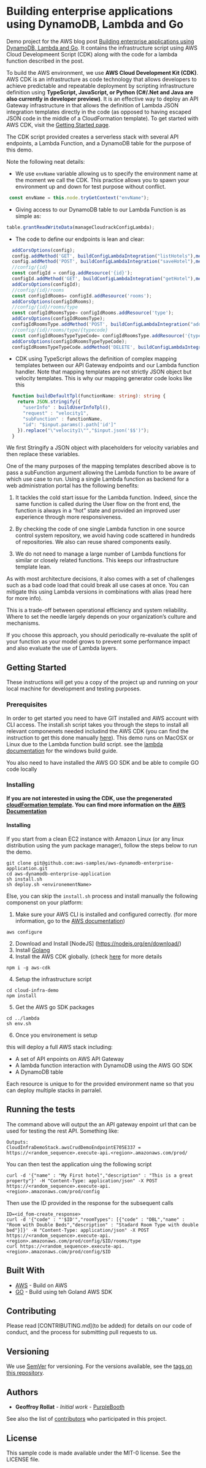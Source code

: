 # Building enterprise applications using DynamoDB, Lambda and Go

Demo project for the AWS blog post [Building enterprise applications using DynamoDB, Lambda and Go](https://aws.amazon.com/blogs/database/building-enterprise-applications-using-amazon-dynamodb-aws-lambda-and-golang/). It contains the infrastructure script using AWS Cloud Developmeent Script (CDK) along with the code for a lambda function described in the post.

To build the AWS environment, we use **AWS Cloud Development Kit (CDK)**. AWS CDK is an infrastructure as code technology that allows developers to achieve predictable and repeatable deployment by scripting infrastructure definition using **TypeScript, JavaScript, or Python (C#/.Net and Java are also currently in developer preview)**. It is an effective way to deploy an API Gateway infrastructure in that allows the definition of Lambda JSON integration templates directly in the code (as opposed to having escaped JSON code in the middle of a CloudFormation template). To get started with AWS CDK, visit the [Getting Started page](https://docs.aws.amazon.com/cdk/latest/guide/getting_started.html).

The CDK script provided creates a serverless stack with several API endpoints, a Lambda Function, and a DynamoDB table for the purpose of this demo. 

Note the following neat details:

-	We use `envName` variable allowing us to specify the environment name at the moment we call the CDK. This practice allows you to spawn your environment up and down for test purpose without conflict.
```typescript
 const envName = this.node.tryGetContext("envName");
```

-	Giving access to our DynamoDB table to our Lambda Function is as simple as:

```typescript
table.grantReadWriteData(manageCloudrackConfigLambda);
```

-	The code to define our endpoints is lean and clear:

```typescript
  addCorsOptions(config);
  config.addMethod('GET', buildConfigLambdaIntegration("listHotels"),methodOptions());
  config.addMethod('POST', buildConfigLambdaIntegration("saveHotel"),methodOptions());
  //config/{id}
  const configId = config.addResource('{id}');
  configId.addMethod('GET', buildConfigLambdaIntegration("getHotel"),methodOptions());
  addCorsOptions(configId);
  //config/{id}/rooms
  const configIdRooms= configId.addResource('rooms');
  addCorsOptions(configIdRooms);
  //config/{id}/rooms/type
  const configIdRoomsType= configIdRooms.addResource('type');
  addCorsOptions(configIdRoomsType);
  configIdRoomsType.addMethod('POST', buildConfigLambdaIntegration("addRoomType"),methodOptions());
  //config/{id}/rooms/type/{typecode}
  const configIdRoomsTypeTypeCode= configIdRoomsType.addResource('{typecode}');
  addCorsOptions(configIdRoomsTypeTypeCode);
  configIdRoomsTypeTypeCode.addMethod('DELETE', buildConfigLambdaIntegration("deleteRoomType",buildDeleteRoomTypeTpl("deleteRoomType")),methodOptions());
```

-	CDK using TypeScript allows the definition of complex mapping templates between our API Gateway endpoints and our Lambda function handler. Note that mapping templates are not strictly JSON object but velocity templates. This is why our mapping generator code looks like this

```typescript
  function buildDefaultTpl(functionName: string): string {
    return JSON.stringify({ 
      "userInfo" : buildUserInfoTpl(),
      "request" : "velocity1",
      "subFunction" : functionName,
      "id": "$input.params().path['id']"
    }).replace("\"velocity1\"","$input.json('$$')");
  }
```

We first Stringify a JSON object with placeholders for velocity variables and then replace these variables.

One of the many purposes of the mapping templates described above is to pass a subFunction argument allowing the Lambda function to be aware of which use case to run. Using a single Lambda function as backend for a web administration portal has the following benefits:

1.	It tackles the cold start issue for the Lambda function. Indeed, since the same function is called during the User flow on the front end, the function is always in a “hot” state and provided an improved user experience through more responsiveness.

2.	By checking the code of one single Lambda function in one source control system repository, we avoid having code scattered in hundreds of repositories. We also can reuse shared components easily.

3.	We do not need to manage a large number of Lambda functions for similar or closely related functions. This keeps our infrastructure template lean.

As with most architecture decisions, it also comes with a set of challenges such as a bad code load that could break all use cases at once.  You can mitigate this using Lambda versions in combinations with alias (read here for more info). 

This is a trade-off between operational efficiency and system reliability. Where to set the needle largely depends on your organization’s culture and mechanisms. 

If you choose this approach, you should periodically re-evaluate the split of your function as your model grows to prevent some performance impact and also evaluate the use of Lambda layers.


## Getting Started

These instructions will get you a copy of the project up and running on your local machine for development and testing purposes.

### Prerequisites

In order to get started you need to have GIT installed and AWS account with CLI access. The install.sh script takes you through the steps to install all relevant componenets needed includind the AWS CDK (you can find the instruction to get this done manually [here](https://docs.aws.amazon.com/cdk/latest/guide/getting_started.html)). This demo runs on MacOSX or Linux due to the Lambda function build script. see the [lambda documentation](https://docs.aws.amazon.com/lambda/latest/dg/lambda-go-how-to-create-deployment-package.html) for the windows build guide.

You also need to have installed the AWS GO SDK and be able to compile GO code locally

### Installing

**If you are not interested in using the CDK, use the pregenerated [cloudFormation template](./cloud-infra-demo/crud-demo-stack.json). You can find more information on the [AWS Documentation](https://aws.amazon.com/cloudformation/getting-started/)**

#### Installing

If you start from a clean EC2 instance with Amazon Linux (or any linux distribution using the yum package manager), follow the steps below to run the demo.

```shell
git clone git@github.com:aws-samples/aws-dynamodb-enterprise-application.git
cd aws-dynamodb-enterprise-application
sh install.sh
sh deploy.sh <environementName>
```

Else, you can skip the `install.sh` process and install manually the following componenst on your platform:
1. Make sure your AWS CLI is installed and configured correctly. (for more information, go to the [AWS documentation](https://docs.aws.amazon.com/cli/latest/userguide/cli-chap-install.html))
```shell
aws configure
```
2. Download and Install [NodeJS] (https://nodejs.org/en/download/)
3. Install [Golang](https://golang.org/doc/install)
4. Install the AWS CDK globally. (check [here](https://docs.aws.amazon.com/cdk/latest/guide/getting_started.html) for more details
```shell
npm i -g aws-cdk
```
4. Setup the infrastructure script
```shell
cd cloud-infra-demo
npm install
```
5. Get the AWS go SDK packages
```shell
cd ../lambda
sh env.sh
```
6. Once you environement is setup

this will deploy a full AWS stack including:
* A set of API enpoints on AWS API Gateway
* A lambda function interaction with DynamoDB using the AWS GO SDK
* A DynamoDB table

Each resource is unique to for the provided environment name so that you  can deploy multiple stacks in parralel.

## Running the tests

The command above will output the an API gateway enpoint url that can be used for testing the rest API. Something like:
```
Outputs:
CloudInfraDemoStack.awsCrudDemoEndpointE705E337 = https://<random_sequence>.execute-api.<region>.amazonaws.com/prod/
```

You can then test the application uing the following script

```shell
curl -d '{"name" : "My First hotel","description" : "This is a great property"}' -H "Content-Type: application/json" -X POST https://<random_sequence>.execute-api.<region>.amazonaws.com/prod/config
```

Then use the ID provided in the response for the subsequent calls

```shell
ID=<id_fom-create_response>
curl -d '{"code" : "'$ID'","roomTypes": [{"code" : "DBL","name" : "Room with Double Beds","description" : "Stadard Room Type with double bed"}]}' -H "Content-Type: application/json" -X POST https://<random_sequence>.execute-api.<region>.amazonaws.com/prod/config/$ID/rooms/type
curl https://<random_sequence>.execute-api.<region>.amazonaws.com/prod/config/$ID
```

## Built With

* [AWS](https://aws.amazon.com) - Build on AWS
* [GO](https://golang.org/) - Build using teh Goland AWS SDK

## Contributing

Please read [CONTRIBUTING.md](to be added) for details on our code of conduct, and the process for submitting pull requests to us.

## Versioning

We use [SemVer](http://semver.org/) for versioning. For the versions available, see the [tags on this repository](https://github.com/your/project/tags). 

## Authors

* **Geoffroy Rollat** - *Initial work* - [PurpleBooth](https://github.com/PurpleBooth)

See also the list of [contributors](https://github.com/your/project/contributors) who participated in this project.

## License

This sample code is made available under the MIT-0 license. See the LICENSE file.
